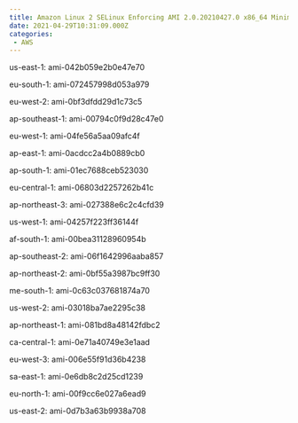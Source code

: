 ```yaml
---
title: Amazon Linux 2 SELinux Enforcing AMI 2.0.20210427.0 x86_64 Minimal HVM gp2
date: 2021-04-29T10:31:09.000Z
categories:
 - AWS
---
```


us-east-1: ami-042b059e2b0e47e70

eu-south-1: ami-072457998d053a979

eu-west-2: ami-0bf3dfdd29d1c73c5

ap-southeast-1: ami-00794c0f9d28c47e0

eu-west-1: ami-04fe56a5aa09afc4f

ap-east-1: ami-0acdcc2a4b0889cb0

ap-south-1: ami-01ec7688ceb523030

eu-central-1: ami-06803d2257262b41c

ap-northeast-3: ami-027388e6c2c4cfd39

us-west-1: ami-04257f223ff36144f

af-south-1: ami-00bea31128960954b

ap-southeast-2: ami-06f1642996aaba857

ap-northeast-2: ami-0bf55a3987bc9ff30

me-south-1: ami-0c63c037681874a70

us-west-2: ami-03018ba7ae2295c38

ap-northeast-1: ami-081bd8a48142fdbc2

ca-central-1: ami-0e71a40749e3e1aad

eu-west-3: ami-006e55f91d36b4238

sa-east-1: ami-0e6db8c2d25cd1239

eu-north-1: ami-00f9cc6e027a6ead9

us-east-2: ami-0d7b3a63b9938a708


